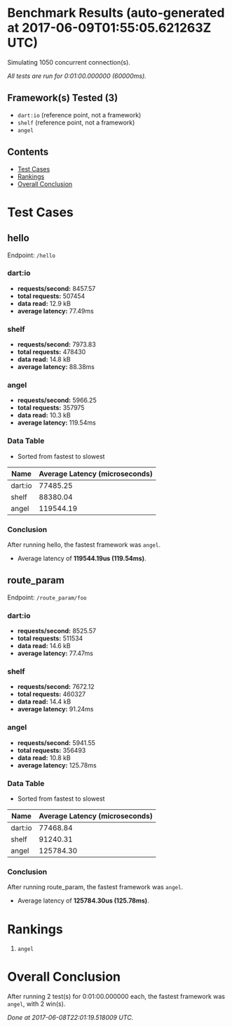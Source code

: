 # Benchmark Results (auto-generated at 2017-06-09T01:55:05.621263Z UTC)
Simulating 1050 concurrent connection(s).

*All tests are run for 0:01:00.000000 (60000ms).*
## Framework(s) Tested (3)
  * `dart:io` (reference point, not a framework)
  * `shelf` (reference point, not a framework)
  * `angel`
## Contents
  * [Test Cases](#test-cases)
  * [Rankings](#rankings)
  * [Overall Conclusion](#overall-conclusion)
# Test Cases
## hello
Endpoint: `/hello`
### dart:io
  * **requests/second:** 8457.57
  * **total requests:** 507454
  * **data read:** 12.9 kB
  * **average latency:** 77.49ms
### shelf
  * **requests/second:** 7973.83
  * **total requests:** 478430
  * **data read:** 14.8 kB
  * **average latency:** 88.38ms
### angel
  * **requests/second:** 5966.25
  * **total requests:** 357975
  * **data read:** 10.3 kB
  * **average latency:** 119.54ms
### Data Table
* Sorted from fastest to slowest

Name | Average Latency (microseconds)
---- | ----
dart:io | 77485.25
shelf | 88380.04
angel | 119544.19
### Conclusion
After running hello, the fastest framework was `angel`.
  * Average latency of **119544.19us (119.54ms)**.
## route_param
Endpoint: `/route_param/foo`
### dart:io
  * **requests/second:** 8525.57
  * **total requests:** 511534
  * **data read:** 14.6 kB
  * **average latency:** 77.47ms
### shelf
  * **requests/second:** 7672.12
  * **total requests:** 460327
  * **data read:** 14.4 kB
  * **average latency:** 91.24ms
### angel
  * **requests/second:** 5941.55
  * **total requests:** 356493
  * **data read:** 10.8 kB
  * **average latency:** 125.78ms
### Data Table
* Sorted from fastest to slowest

Name | Average Latency (microseconds)
---- | ----
dart:io | 77468.84
shelf | 91240.31
angel | 125784.30
### Conclusion
After running route_param, the fastest framework was `angel`.
  * Average latency of **125784.30us (125.78ms)**.
# Rankings
  1. `angel`
# Overall Conclusion
After running 2 test(s) for 0:01:00.000000 each, the fastest framework was `angel`, with 2 win(s).

*Done at 2017-06-08T22:01:19.518009 UTC.*
